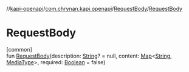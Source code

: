 //[kapi-openapi](../../../index.md)/[com.chrynan.kapi.openapi](../index.md)/[RequestBody](index.md)/[RequestBody](-request-body.md)

# RequestBody

[common]\
fun [RequestBody](-request-body.md)(description: [String](https://kotlinlang.org/api/latest/jvm/stdlib/kotlin/-string/index.html)? = null, content: [Map](https://kotlinlang.org/api/latest/jvm/stdlib/kotlin.collections/-map/index.html)&lt;[String](https://kotlinlang.org/api/latest/jvm/stdlib/kotlin/-string/index.html), [MediaType](../-media-type/index.md)&gt;, required: [Boolean](https://kotlinlang.org/api/latest/jvm/stdlib/kotlin/-boolean/index.html) = false)
